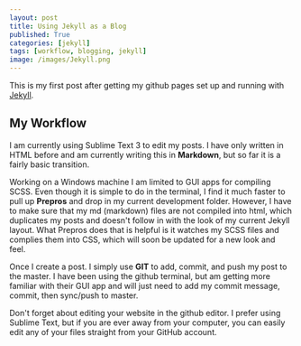 ```yaml
---
layout: post
title: Using Jekyll as a Blog
published: True
categories: [jekyll]
tags: [workflow, blogging, jekyll]
image: /images/Jekyll.png
---
```


This is my first post after getting my github pages set up and running with <a target="_blank" href="http://jekyllrb.com/">Jekyll</a>.

## My Workflow

I am currently using Sublime Text 3 to edit my posts. I have only written in HTML before and am currently writing this in __Markdown__, but so far it is a fairly basic transition.

Working on a Windows machine I am limited to GUI apps for compiling SCSS. Even though it is simple to do in the terminal, I find it much faster to pull up __Prepros__ and drop in my current development folder. However, I have to make sure that my md (markdown) files are not compiled into html, which duplicates my posts and doesn't follow in with the look of my current Jekyll layout. What Prepros does that is helpful is it watches my SCSS files and complies them into CSS, which will soon be updated for a new look and feel.

Once I create a post. I simply use __GIT__ to add, commit, and push my post to the master. I have been using the github terminal, but am getting more familiar with their GUI app and will just need to add my commit message, commit, then sync/push to master.

Don't forget about editing your website in the github editor. I prefer using Sublime Text, but if you are ever away from your computer, you can easily edit any of your files straight from your GitHub account.
